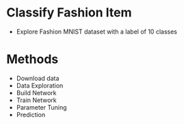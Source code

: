 # Classify Fashion Item
- Explore Fashion MNIST dataset with a label of 10 classes

# Methods
- Download data
- Data Exploration
- Build Network
- Train Network
- Parameter Tuning
- Prediction
